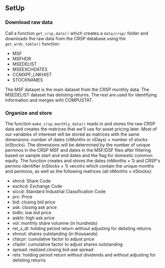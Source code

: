 

## SetUp

### Download raw data

Call a function `get_crsp_data()` which creates a `data/crsp/` folder and downloads the raw data from the CRSP database using the `get_wrds_table()` function:

- MSF
- MSFHDR
- MSEDELIST
- MSEEXCHDATES
- CCMXPF_LNKHIST
- STOCKNAMES

The MSF dataset is the main dataset from the CRSP monthly data. The MSEDELIST dataset has delisting returns. The rest are used for identifying information and merges wiht COMPUSTAT.

### Organize and store

The function `make_crsp_monthly_data()` reads in and stores the raw CRSP data and creates the matrices that we'll use for asset pricing later. Most of our variables of intereset will be stored as matrices with the same dimensions: number of dates (nMonths or nDays) $\times$ number of stocks (nStocks). The dimensions will be determined by the number of unique permnos in the CRSP MSF and dates in the MSF/DSF files after filtering based on sample start and end dates and the flag for domestic common equity. The function creates and stores the dates (nMonths $\times$ 1) and CRSP's permno identifier (nStocks $\times$ 1) vecotrs which contain the unique months and permnos, as well as the following matrices (all nMonths $\times$ nStocks):
- shrcd: Share Code
- exchcd: Exchange Code
- siccd: Standard Industrial Classification Code
- prc: Price 
- bid: closing bid price
- ask: closing ask price
- bidlo: low bid price
- askhi: high ask price
- vol: monthly share volumne (in hundreds)
- ret_x_dl: holding period return without adjusting for delisting returns
- shrout: shares outstanding (in thousands)
- cfacpr: cumulative factor to adjust price
- cfashr: cumulative factor to adjust shares outstanding
- spread: realized closing bid-ask spread
- retx: holding period return without dividends and without adjusting for delisting returns